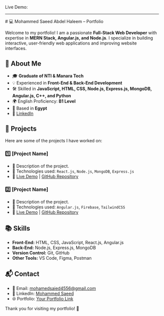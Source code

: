 Live Demo: 
<hr>
# 💻 Mohammed Saeed Abdel Haleem – Portfolio

Welcome to my portfolio! I am a passionate **Full-Stack Web Developer** with expertise in **MERN Stack, Angular.js, and Node.js**. I specialize in building interactive, user-friendly web applications and improving website interfaces.

## 🚀 About Me
- 🎓 **Graduate of NTI & Manara Tech**
- 💡 Experienced in **Front-End & Back-End Development**
- 🛠️ Skilled in **JavaScript, HTML, CSS, Node.js, Express.js, MongoDB, Angular.js, C++, and Python**
- 🌍 English Proficiency: **B1 Level**
- 📍 Based in **Egypt**
- 🔗 [LinkedIn](https://www.linkedin.com/in/mohammed-saeed-b8a5ba19b)

## 📂 Projects
Here are some of the projects I have worked on:

### 1️⃣ **[Project Name]**
- 🔹 Description of the project.
- 🔹 Technologies used: `React.js`, `Node.js`, `MongoDB`, `Express.js`
- 🔹 [Live Demo](#) | [GitHub Repository](#)

### 2️⃣ **[Project Name]**
- 🔹 Description of the project.
- 🔹 Technologies used: `Angular.js`, `Firebase`, `TailwindCSS`
- 🔹 [Live Demo](#) | [GitHub Repository](#)

## 📚 Skills
- **Front-End:** HTML, CSS, JavaScript, React.js, Angular.js
- **Back-End:** Node.js, Express.js, MongoDB
- **Version Control:** Git, GitHub
- **Other Tools:** VS Code, Figma, Postman

## 📬 Contact
- 📧 Email: mohamedsaied4556@gmail.com
- 💼 LinkedIn: [Mohammed Saeed](https://www.linkedin.com/in/mohammed-saeed-b8a5ba19b)
- 🌐 Portfolio: [Your Portfolio Link](#)

Thank you for visiting my portfolio! 🚀
